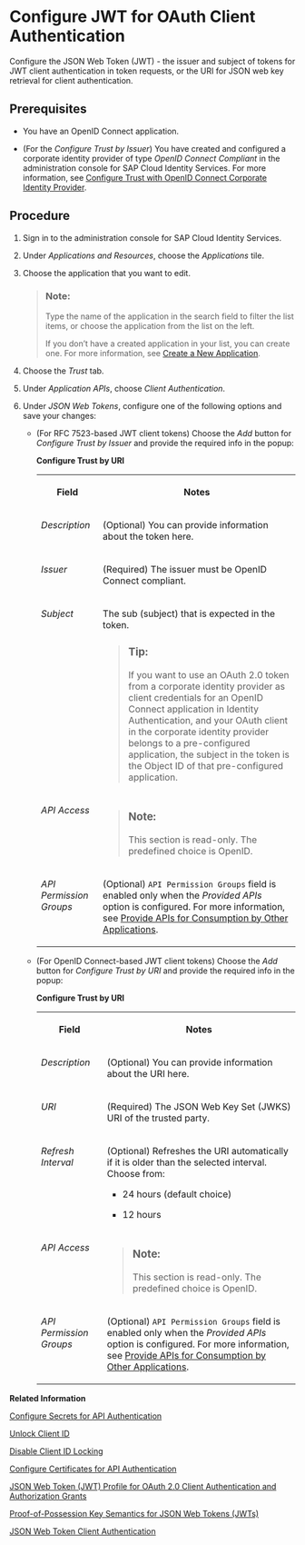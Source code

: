 <!-- copy1bdc7291de0e4e529648bfe05856029a -->

# Configure JWT for OAuth Client Authentication

Configure the JSON Web Token \(JWT\) - the issuer and subject of tokens for JWT client authentication in token requests, or the URI for JSON web key retrieval for client authentication.



<a name="copy1bdc7291de0e4e529648bfe05856029a__prereq_lz2_wxt_1tb"/>

## Prerequisites

-   You have an OpenID Connect application.

-   \(For the *Configure Trust by Issuer*\) You have created and configured a corporate identity provider of type *OpenID Connect Compliant* in the administration console for SAP Cloud Identity Services. For more information, see [Configure Trust with OpenID Connect Corporate Identity Provider](../Operation-Guide/configure-trust-with-openid-connect-corporate-identity-provider-8ff83a1.md).




## Procedure

1.  Sign in to the administration console for SAP Cloud Identity Services.

2.  Under *Applications and Resources*, choose the *Applications* tile.

3.  Choose the application that you want to edit.

    > ### Note:  
    > Type the name of the application in the search field to filter the list items, or choose the application from the list on the left.
    > 
    > If you don’t have a created application in your list, you can create one. For more information, see [Create a New Application](../Operation-Guide/create-a-new-application-0d4b255.md).

4.  Choose the *Trust* tab.

5.  Under *Application APIs*, choose *Client Authentication*.

6.  Under *JSON Web Tokens*, configure one of the following options and save your changes:

    -   \(For RFC 7523-based JWT client tokens\) Choose the *Add* button for *Configure Trust by Issuer* and provide the required info in the popup:

        **Configure Trust by URI**


        <table>
        <tr>
        <th valign="top">

        Field
        
        </th>
        <th valign="top">

        Notes
        
        </th>
        </tr>
        <tr>
        <td valign="top">
        
        *Description*
        
        </td>
        <td valign="top">
        
        \(Optional\) You can provide information about the token here.
        
        </td>
        </tr>
        <tr>
        <td valign="top">
        
        *Issuer*
        
        </td>
        <td valign="top">
        
        \(Required\) The issuer must be OpenID Connect compliant.
        
        </td>
        </tr>
        <tr>
        <td valign="top">
        
        *Subject*
        
        </td>
        <td valign="top">
        
        The sub \(subject\) that is expected in the token.

        > ### Tip:  
        > If you want to use an OAuth 2.0 token from a corporate identity provider as client credentials for an OpenID Connect application in Identity Authentication, and your OAuth client in the corporate identity provider belongs to a pre-configured application, the subject in the token is the Object ID of that pre-configured application.


        
        </td>
        </tr>
        <tr>
        <td valign="top">
        
        *API Access*
        
        </td>
        <td valign="top">
        
        > ### Note:  
        > This section is read-only. The predefined choice is OpenID.


        
        </td>
        </tr>
        <tr>
        <td valign="top">
        
        *API Permission Groups*
        
        </td>
        <td valign="top">
        
        \(Optional\) `API Permission Groups` field is enabled only when the *Provided APIs* option is configured. For more information, see [Provide APIs for Consumption by Other Applications](provide-apis-for-consumption-by-other-applications-9d2fe83.md).
        
        </td>
        </tr>
        </table>
        
    -   \(For OpenID Connect-based JWT client tokens\) Choose the *Add* button for *Configure Trust by URI* and provide the required info in the popup:

        **Configure Trust by URI**


        <table>
        <tr>
        <th valign="top">

        Field
        
        </th>
        <th valign="top">

        Notes
        
        </th>
        </tr>
        <tr>
        <td valign="top">
        
        *Description*
        
        </td>
        <td valign="top">
        
        \(Optional\) You can provide information about the URI here.
        
        </td>
        </tr>
        <tr>
        <td valign="top">
        
        *URI*
        
        </td>
        <td valign="top">
        
        \(Required\) The JSON Web Key Set \(JWKS\) URI of the trusted party.
        
        </td>
        </tr>
        <tr>
        <td valign="top">
        
        *Refresh Interval*
        
        </td>
        <td valign="top">
        
        \(Optional\) Refreshes the URI automatically if it is older than the selected interval. Choose from:

        -   24 hours \(default choice\)

        -   12 hours



        
        </td>
        </tr>
        <tr>
        <td valign="top">
        
        *API Access*
        
        </td>
        <td valign="top">
        
        > ### Note:  
        > This section is read-only. The predefined choice is OpenID.


        
        </td>
        </tr>
        <tr>
        <td valign="top">
        
        *API Permission Groups*
        
        </td>
        <td valign="top">
        
        \(Optional\) `API Permission Groups` field is enabled only when the *Provided APIs* option is configured. For more information, see [Provide APIs for Consumption by Other Applications](provide-apis-for-consumption-by-other-applications-9d2fe83.md).
        
        </td>
        </tr>
        </table>
        


**Related Information**  


[Configure Secrets for API Authentication](configure-secrets-for-api-authentication-9ea13fe.md "This document describes how developers configure secrets with scopes and validity for client authentication.")

[Unlock Client ID](unlock-client-id-e5a6b85.md "Unlock the client ID after five failed logon attempts before the automatic unlock time of 60 minutes has passed.")

[Disable Client ID Locking](disable-client-id-locking-aa38152.md "You can disable the automatic lock of the client ID after five failed logon attempts.")

[Configure Certificates for API Authentication](configure-certificates-for-api-authentication-47e9866.md "This document describes how developers configure the certificates used for authentication when the API methods and OpenID Connect scenarios of Identity Authentication are used.")

[JSON Web Token \(JWT\) Profile for OAuth 2.0 Client Authentication and Authorization Grants](https://www.rfc-editor.org/rfc/rfc7523)

[Proof-of-Possession Key Semantics for JSON Web Tokens \(JWTs\)](https://www.rfc-editor.org/rfc/rfc7800.html)

[JSON Web Token Client Authentication](https://openid.net/specs/openid-connect-core-1_0.html#ClientAuthentication)

